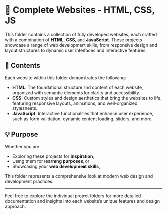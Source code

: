 # 📂 Complete Websites - HTML, CSS, JS

This folder contains a collection of fully developed websites, each crafted with a combination of **HTML**, **CSS**, and **JavaScript**. These projects showcase a range of web development skills, from responsive design and layout structures to dynamic user interfaces and interactive features.

## 📑 Contents

Each website within this folder demonstrates the following:

- **HTML**: The foundational structure and content of each website, organized with semantic elements for clarity and accessibility.
- **CSS**: Custom styles and design aesthetics that bring the websites to life, featuring responsive layouts, animations, and well-organized stylesheets.
- **JavaScript**: Interactive functionalities that enhance user experience, such as form validation, dynamic content loading, sliders, and more.

## 💡 Purpose

Whether you are:

- Exploring these projects for **inspiration**,
- Using them for **learning purposes**, or
- Showcasing your **web development skills**,

This folder represents a comprehensive look at modern web design and development practices.

---

Feel free to explore the individual project folders for more detailed documentation and insights into each website’s unique features and design approach.
